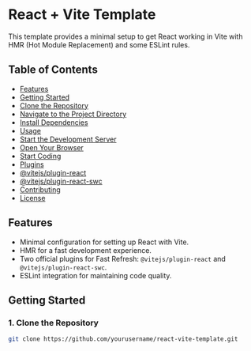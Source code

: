 # React + Vite Template

This template provides a minimal setup to get React working in Vite with HMR (Hot Module Replacement) and some ESLint rules.

## Table of Contents

- [Features](#features)
- [Getting Started](#getting-started)
-   [Clone the Repository](#1-clone-the-repository)
-   [Navigate to the Project Directory](#2-navigate-to-the-project-directory)
-   [Install Dependencies](#3-install-dependencies)
- [Usage](#usage)
-   [Start the Development Server](#1-start-the-development-server)
-   [Open Your Browser](#2-open-your-browser)
-   [Start Coding](#3-start-coding)
- [Plugins](#plugins)
-   [@vitejs/plugin-react](#vitejsplugin-react)
-   [@vitejs/plugin-react-swc](#vitejsplugin-react-swc)
- [Contributing](#contributing)
- [License](#license)

## Features

- Minimal configuration for setting up React with Vite.
- HMR for a fast development experience.
- Two official plugins for Fast Refresh: `@vitejs/plugin-react` and `@vitejs/plugin-react-swc`.
- ESLint integration for maintaining code quality.

## Getting Started

### 1. Clone the Repository

```bash
git clone https://github.com/yourusername/react-vite-template.git
